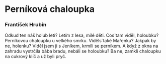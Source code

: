 # Perníková chaloupka
### František Hrubín

Odkud ten náš holub letí?
Letím z lesa, milé děti.
Cos´tam viděl, holoubku?
Perníkovou chaloupku u velkého smrku.
Viděls´také Mařenku? 
Jakpak by ne, holenku?
Viděl jsem ji s Jeníkem,
krmili se perníkem.
A když z okna na zahradu 
vystrčila bába bradu,
nebáli se holoubku?
Ba ne, zamkli chaloupku na cukrový klíč
a už byli pryč.